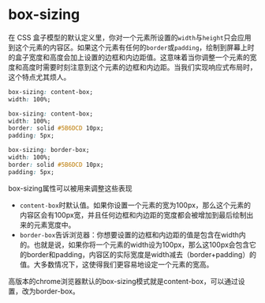 # box-sizing
在 CSS 盒子模型的默认定义里，你对一个元素所设置的`width`与`height`只会应用到这个元素的内容区。如果这个元素有任何的`border`或`padding`，绘制到屏幕上时的盒子宽度和高度会加上设置的边框和内边距值。这意味着当你调整一个元素的宽度和高度时需要时刻注意到这个元素的边框和内边距。当我们实现响应式布局时，这个特点尤其烦人。
```css
box-sizing: content-box;
width: 100%;
```
```css
box-sizing: content-box;
width: 100%;
border: solid #5B6DCD 10px;
padding: 5px;
```
```css
box-sizing: border-box;
width: 100%;
border: solid #5B6DCD 10px;
padding: 5px;
```

box-sizing属性可以被用来调整这些表现
- `content-box`时默认值。如果你设置一个元素的宽为100px，那么这个元素的内容区会有100px宽，并且任何边框和内边距的宽度都会被增加到最后绘制出来的元素宽度中。
- `border-box`告诉浏览器：你想要设置的边框和内边距的值是包含在width内的。也就是说，如果你将一个元素的width设为100px，那么这100px会包含它的border和padding，内容区的实际宽度是width减去（border+padding）的值。大多数情况下，这使得我们更容易地设定一个元素的宽高。

高版本的chrome浏览器默认的box-sizing模式就是content-box，可以通过设置，改为border-box。

